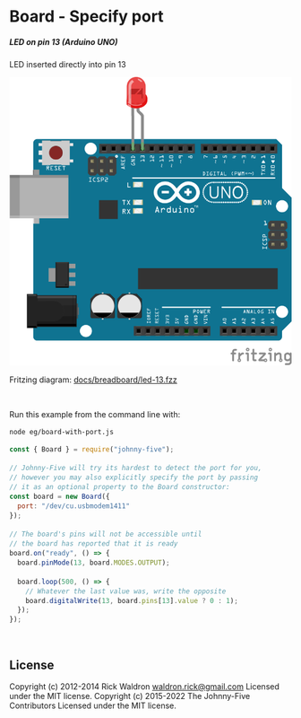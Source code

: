 <!--remove-start-->

# Board - Specify port

<!--remove-end-->






##### LED on pin 13 (Arduino UNO)


LED inserted directly into pin 13


![docs/breadboard/led-13.png](breadboard/led-13.png)<br>

Fritzing diagram: [docs/breadboard/led-13.fzz](breadboard/led-13.fzz)

&nbsp;




Run this example from the command line with:
```bash
node eg/board-with-port.js
```


```javascript
const { Board } = require("johnny-five");

// Johnny-Five will try its hardest to detect the port for you,
// however you may also explicitly specify the port by passing
// it as an optional property to the Board constructor:
const board = new Board({
  port: "/dev/cu.usbmodem1411"
});

// The board's pins will not be accessible until
// the board has reported that it is ready
board.on("ready", () => {
  board.pinMode(13, board.MODES.OUTPUT);

  board.loop(500, () => {
    // Whatever the last value was, write the opposite
    board.digitalWrite(13, board.pins[13].value ? 0 : 1);
  });
});

```








&nbsp;

<!--remove-start-->

## License
Copyright (c) 2012-2014 Rick Waldron <waldron.rick@gmail.com>
Licensed under the MIT license.
Copyright (c) 2015-2022 The Johnny-Five Contributors
Licensed under the MIT license.

<!--remove-end-->
